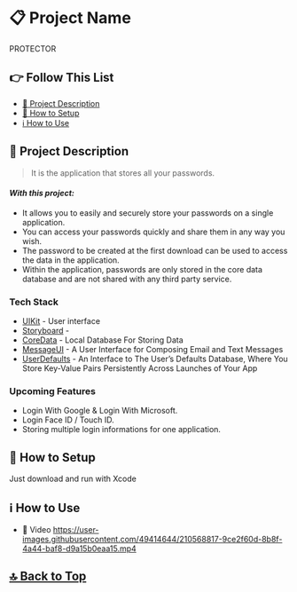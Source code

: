 # 📋 Project Name
PROTECTOR

## 👉 Follow This List

- [🎯 Project Description](#-project-description)
- [🔧 How to Setup](#-how-to-setup)
- [ℹ️ How to Use](#-how-to-use)

## 🎯 Project Description 
> It is the application that stores all your passwords.

#### _With this project:_
- It allows you to easily and securely store your passwords on a single application.
- You can access your passwords quickly and share them in any way you wish.
- The password to be created at the first download can be used to access the data in the application.
- Within the application, passwords are only stored in the core data database and are not shared with any third party service.

### Tech Stack
- [UIKit] - User interface
- [Storyboard] -
- [CoreData] - Local Database For Storing Data
- [MessageUI] - A User Interface for Composing Email and Text Messages
- [UserDefaults] - An Interface to The User’s Defaults Database, Where You Store Key-Value Pairs Persistently Across Launches of Your App

### Upcoming Features
- Login With Google & Login With Microsoft.
- Login Face ID / Touch ID.
- Storing multiple login informations for one application.

## 🔧 How to Setup
Just download and run with Xcode
## ℹ️ How to Use 
- 🎥 Video
https://user-images.githubusercontent.com/49414644/210568817-9ce2f60d-8b8f-4a44-baf8-d9a15b0eaa15.mp4

## [🔝 Back to Top](#-follow-this-list) 

 [UIKit]: <https://developer.apple.com/documentation/uikit>
 [Storyboard]: <>
 [CoreData]: <https://developer.apple.com/documentation/coredata>
 [MessageUI]: <https://developer.apple.com/documentation/messageui>
 [UserDefaults]: <https://developer.apple.com/documentation/foundation/userdefaults>
